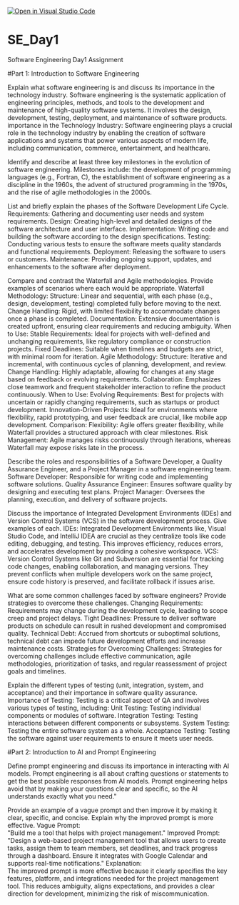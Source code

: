 [![Open in Visual Studio Code](https://classroom.github.com/assets/open-in-vscode-2e0aaae1b6195c2367325f4f02e2d04e9abb55f0b24a779b69b11b9e10269abc.svg)](https://classroom.github.com/online_ide?assignment_repo_id=15566542&assignment_repo_type=AssignmentRepo)
# SE_Day1
Software Engineering Day1 Assignment

#Part 1: Introduction to Software Engineering

Explain what software engineering is and discuss its importance in the technology industry.
Software engineering is the systematic application of engineering principles, methods, and tools to the development and maintenance of high-quality software systems. It involves the design, development, testing, deployment, and maintenance of software products.
importance in the Technology Industry: Software engineering plays a crucial role in the technology industry by enabling the creation of software applications and systems that power various aspects of modern life, including communication, commerce, entertainment, and healthcare.


Identify and describe at least three key milestones in the evolution of software engineering.
Milestones include:
the development of programming languages (e.g., Fortran, C), 
the establishment of software engineering as a discipline in the 1960s, 
the advent of structured programming in the 1970s, and the rise of agile methodologies in the 2000s.


List and briefly explain the phases of the Software Development Life Cycle.
Requirements: Gathering and documenting user needs and system requirements.
Design: Creating high-level and detailed designs of the software architecture and user interface.
Implementation: Writing code and building the software according to the design specifications.
Testing: Conducting various tests to ensure the software meets quality standards and functional requirements.
Deployment: Releasing the software to users or customers.
Maintenance: Providing ongoing support, updates, and enhancements to the software after deployment.


Compare and contrast the Waterfall and Agile methodologies. Provide examples of scenarios where each would be appropriate.
Waterfall Methodology:
Structure: Linear and sequential, with each phase (e.g., design, development, testing) completed fully before moving to the next.
Change Handling: Rigid, with limited flexibility to accommodate changes once a phase is completed.
Documentation: Extensive documentation is created upfront, ensuring clear requirements and reducing ambiguity.
When to Use:
Stable Requirements: Ideal for projects with well-defined and unchanging requirements, like regulatory compliance or construction projects.
Fixed Deadlines: Suitable when timelines and budgets are strict, with minimal room for iteration.
Agile Methodology:
Structure: Iterative and incremental, with continuous cycles of planning, development, and review.
Change Handling: Highly adaptable, allowing for changes at any stage based on feedback or evolving requirements.
Collaboration: Emphasizes close teamwork and frequent stakeholder interaction to refine the product continuously.
When to Use:
Evolving Requirements: Best for projects with uncertain or rapidly changing requirements, such as startups or product development.
Innovation-Driven Projects: Ideal for environments where flexibility, rapid prototyping, and user feedback are crucial, like mobile app development.
Comparison:
Flexibility: Agile offers greater flexibility, while Waterfall provides a structured approach with clear milestones.
Risk Management: Agile manages risks continuously through iterations, whereas Waterfall may expose risks late in the process.


Describe the roles and responsibilities of a Software Developer, a Quality Assurance Engineer, and a Project Manager in a software engineering team.
Software Developer: Responsible for writing code and implementing software solutions.
Quality Assurance Engineer: Ensures software quality by designing and executing test plans.
Project Manager: Oversees the planning, execution, and delivery of software projects.

Discuss the importance of Integrated Development Environments (IDEs) and Version Control Systems (VCS) in the software development process. Give examples of each.
IDEs: Integrated Development Environments like, Visual Studio Code, and IntelliJ IDEA are crucial as they centralize tools like code editing, debugging, and testing. This improves efficiency, reduces errors, and accelerates development by providing a cohesive workspace.
VCS: Version Control Systems like Git and Subversion are essential for tracking code changes, enabling collaboration, and managing versions. They prevent conflicts when multiple developers work on the same project, ensure code history is preserved, and facilitate rollback if issues arise.

What are some common challenges faced by software engineers? Provide strategies to overcome these challenges.
Changing Requirements: Requirements may change during the development cycle, leading to scope creep and project delays.
Tight Deadlines: Pressure to deliver software products on schedule can result in rushed development and compromised quality.
Technical Debt: Accrued from shortcuts or suboptimal solutions, technical debt can impede future development efforts and increase maintenance costs.
Strategies for Overcoming Challenges: Strategies for overcoming challenges include effective communication, agile methodologies, prioritization of tasks, and regular reassessment of project goals and timelines.


Explain the different types of testing (unit, integration, system, and acceptance) and their importance in software quality assurance.
Importance of Testing: Testing is a critical aspect of QA and involves various types of testing, including:
Unit Testing: Testing individual components or modules of software.
Integration Testing: Testing interactions between different components or subsystems.
System Testing: Testing the entire software system as a whole.
Acceptance Testing: Testing the software against user requirements to ensure it meets user needs.


#Part 2: Introduction to AI and Prompt Engineering


Define prompt engineering and discuss its importance in interacting with AI models.
Prompt engineering is all about crafting questions or statements to get the best possible responses from AI models. 
Prompt engineering helps avoid that by making your questions clear and specific, so the AI understands exactly what you need."

Provide an example of a vague prompt and then improve it by making it clear, specific, and concise. Explain why the improved prompt is more effective.
Vague Prompt:  
"Build me a tool that helps with project management."
Improved Prompt:  
"Design a web-based project management tool that allows users to create tasks, assign them to team members, set deadlines, and track progress through a dashboard. Ensure it integrates with Google Calendar and supports real-time notifications."
Explanation:  
The improved prompt is more effective because it clearly specifies the key features, platform, and integrations needed for the project management tool. This reduces ambiguity, aligns expectations, and provides a clear direction for development, minimizing the risk of miscommunication.
